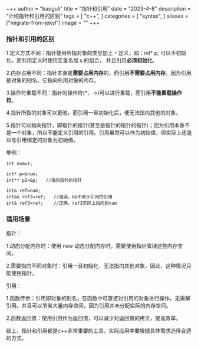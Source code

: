 +++
author = "baoguli"
title = "指针和引用"
date = "2023-4-8"
description = "介绍指针和引用的区别"
tags = [
    "c++",
]
categories = [
    "syntax",
]
aliases = ["migrate-from-jekyl"]
image = ""
+++


### 指针和引用的区别

1.定义方式不同：指针使用所指对象的类型加上 ` * ` 定义，如：int* p; 可以不初始化。而引用定义时使用变量名加 ` & ` 的组合， 并且引用**必须初始化**。

2.内存占用不同：指针本身是**需要占用内存**的，而引用**不需要占用内存**。因为引用是对象的别名，它指向引用对象的内存。

3.操作符重载不同：指针的操作符(*、->)可以进行重载，而引用**不能重载操作符**。

4.指针所指的对象可以更改，而引用一旦初始化后，便无法指向其他的对象。

5.指针可以指向指针，即指针的指针(甚至是指针的指针的指针)；因为引用本身不是一个对象，所以不能定义引用的引用。引用虽然可以作为初始值，但实际上还是以与引用绑定的对象为初始值。

举例：

```
int num=1;

int* p=&num;
int** p2=&p;   //指向指针的指针

int& ref=num;
int&& ref2=ref;   //错误，&&不表示引用的引用
int& ref3=ref;    //正确，ref3实际上指向的num
```

### 适用场景

指针：

1.动态分配内存时：使用 new 动态分配内存时，需要使用指针管理这些内存空间。

2.需要指向不同对象时：引用一旦初始化，无法指向其他对象，因此，这种情况只能使用指针。

引用：

1.函数传参：引用即对象的别名，在函数中可直接对引用的对象进行操作，无需解引用。并且可以节省大量内存空间，因为引用并未分配实际的内存空间。

2.函数返回值：使用引用作为返回值，可以减少对返回值的拷贝，提高效率。


综上，指针和引用都是c++非常重要的工具，实际应用中要根据具体需求选择合适的方式。
